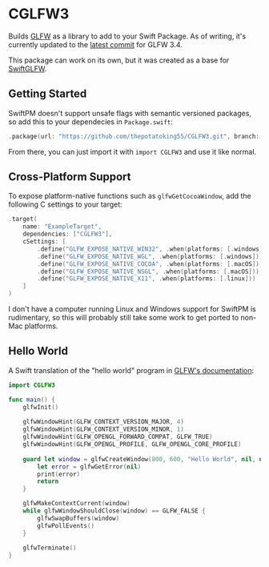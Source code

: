 # CGLFW3

Builds [GLFW](https://www.glfw.org) as a library to add to your Swift Package. As of writing, it's currently updated to the [latest commit](https://github.com/glfw/glfw/commit/955fbd9d265fa95adf9cb94896eb9a516aa50420) for GLFW 3.4.

This package can work on its own, but it was created as a base for [SwiftGLFW](https://github.com/thepotatoking55/SwiftGLFW).

## Getting Started

SwiftPM doesn't support unsafe flags with semantic versioned packages, so add this to your dependecies in `Package.swift`:

```swift
.package(url: "https://github.com/thepotatoking55/CGLFW3.git", branch: "main")
```

From there, you can just import it with `import CGLFW3` and use it like normal.

## Cross-Platform Support

To expose platform-native functions such as `glfwGetCocoaWindow`, add the following C settings to your target:

```swift
.target(
    name: "ExampleTarget",
    dependencies: ["CGLFW3"],
    cSettings: [
        .define("GLFW_EXPOSE_NATIVE_WIN32", .when(platforms: [.windows])),
        .define("GLFW_EXPOSE_NATIVE_WGL", .when(platforms: [.windows])),
        .define("GLFW_EXPOSE_NATIVE_COCOA", .when(platforms: [.macOS])),
        .define("GLFW_EXPOSE_NATIVE_NSGL", .when(platforms: [.macOS])),
        .define("GLFW_EXPOSE_NATIVE_X11", .when(platforms: [.linux]))
    ]
)
```

I don't have a computer running Linux and Windows support for SwiftPM is rudimentary, so this will probably still take some work to get ported to non-Mac platforms.

## Hello World

A Swift translation of the "hello world" program in [GLFW's documentation](https://www.glfw.org/documentation):

```swift
import CGLFW3

func main() {
    glfwInit()
    
    glfwWindowHint(GLFW_CONTEXT_VERSION_MAJOR, 4)
    glfwWindowHint(GLFW_CONTEXT_VERSION_MINOR, 1)
    glfwWindowHint(GLFW_OPENGL_FORWARD_COMPAT, GLFW_TRUE)
    glfwWindowHint(GLFW_OPENGL_PROFILE, GLFW_OPENGL_CORE_PROFILE)
    
    guard let window = glfwCreateWindow(800, 600, "Hello World", nil, nil) else {
        let error = glfwGetError(nil)
        print(error)
        return
    }

    glfwMakeContextCurrent(window)
    while glfwWindowShouldClose(window) == GLFW_FALSE {
        glfwSwapBuffers(window)
        glfwPollEvents()
    }
    
    glfwTerminate()
}
```
